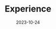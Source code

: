 ---
title: 'Experience'
date: 2023-10-24
type: landing

design:
  spacing: '5rem'

sections:
  - block: experience
    content:
      title: Work Experience
      # Note: `username` refers to the user's folder name in `content/experience/`
      file: experience/work
    design:
      # Hugo date format
      date_format: 'January 2006'
  - block: skills
    content:
      title: Skills & Hobbies
      file: experience/skills
    design:
      show_skill_percentage: false
  - block: languages
    content:
      title: Languages
      file: experience/languages
---